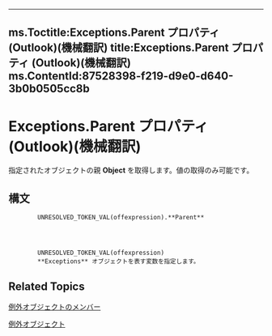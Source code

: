 

---
ms.Toctitle:Exceptions.Parent プロパティ (Outlook)(機械翻訳)
title:Exceptions.Parent プロパティ (Outlook)(機械翻訳)
ms.ContentId:87528398-f219-d9e0-d640-3b0b0505cc8b
---
# Exceptions.Parent プロパティ (Outlook)(機械翻訳)




指定されたオブジェクトの親 **Object** を取得します。値の取得のみ可能です。

## 構文

            UNRESOLVED_TOKEN_VAL(offexpression).**Parent**




            UNRESOLVED_TOKEN_VAL(offexpression)
            **Exceptions** オブジェクトを表す変数を指定します。



## Related Topics

[例外オブジェクトのメンバー](00f00b76-0d63-fad3-7103-b8c6781c505b.md)

[例外オブジェクト](fa3b6c2e-33b0-0f04-4e60-af2c582f2caa.md)




